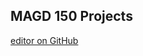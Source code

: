 ## MAGD 150 Projects

[editor on GitHub](https://github.com/SKaestner2001/MAGD150-Projects/edit/gh-pages/README.md)

